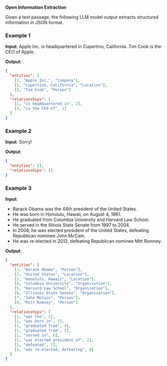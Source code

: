 **Open Information Extraction**

Given a text passage, the following LLM model output extracts structured information in JSON format.

### Example 1

**Input**: Apple Inc. is headquartered in Cupertino, California. Tim Cook is the CEO of Apple.

**Output**:
```json
{
  "entities": [
    [1, "Apple Inc.", "Company"],
    [2, "Cupertino, California", "Location"],
    [3, "Tim Cook", "Person"]
  ],
  "relationships": [
    [1, "is headquartered in", 2],
    [3, "is the CEO of", 1]
  ]
}
```

### Example 2

**Input**: Sorry!

**Output**:
```json
{
  "entities": [],
  "relationships": []
}
```

### Example 3

**Input**: 
- Barack Obama was the 44th president of the United States.
- He was born in Honolulu, Hawaii, on August 4, 1961.
- He graduated from Columbia University and Harvard Law School.
- He served in the Illinois State Senate from 1997 to 2004.
- In 2008, he was elected president of the United States, defeating Republican nominee John McCain.
- He was re-elected in 2012, defeating Republican nominee Mitt Romney.

**Output**:
```json
{
  "entities": [
    [1, "Barack Obama", "Person"],
    [2, "United States", "Location"],
    [3, "Honolulu, Hawaii", "Location"],
    [4, "Columbia University", "Organization"],
    [5, "Harvard Law School", "Organization"],
    [6, "Illinois State Senate", "Organization"],
    [7, "John McCain", "Person"],
    [8, "Mitt Romney", "Person"]
  ],
  "relationships": [
    [1, "was the", 2],
    [1, "was born in", 3],
    [1, "graduated from", 4],
    [1, "graduated from", 5],
    [1, "served in", 6],
    [1, "was elected president of", 2],
    [1, "defeated", 7],
    [1, "was re-elected, defeating", 8]
  ]
}
```